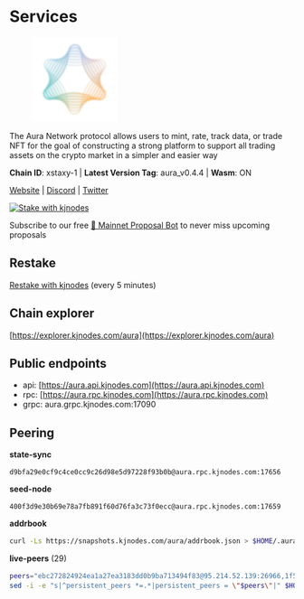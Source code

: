 # Services

<figure><img src="https://raw.githubusercontent.com/kj89/cosmos-images/main/logos/aura.png" width="150" alt=""><figcaption></figcaption></figure>

The Aura Network protocol allows users to mint, rate, track data,  or trade NFT for the goal of constructing a strong platform to  support all trading assets on the crypto market in a simpler and easier way

**Chain ID**: xstaxy-1 | **Latest Version Tag**: aura_v0.4.4 | **Wasm**: ON

[Website](https://aura.network) | [Discord](https://discord.gg/hpvF5QcWRf) | [Twitter](https://twitter.com/AuraNetworkHQ)

[![Stake with kjnodes](https://i.ibb.co/cr44Q8j/button-stake-with-kjnodes.png)](https://restake.app/aura/auravaloper17q4k3j6kcslrcuxtj9mxdcgez7kw7jdma8ykjs)

Subscribe to our free [🤖 Mainnet Proposal Bot](https://t.me/kjnodes_proposal_bot) to never miss upcoming proposals

## Restake

[Restake with kjnodes](https://restake.app/aura/auravaloper17q4k3j6kcslrcuxtj9mxdcgez7kw7jdma8ykjs) (every 5 minutes)
## Chain explorer
[https://explorer.kjnodes.com/aura](https://explorer.kjnodes.com/aura)

## Public endpoints

* api: [https://aura.api.kjnodes.com](https://aura.api.kjnodes.com)
* rpc: [https://aura.rpc.kjnodes.com](https://aura.rpc.kjnodes.com)
* grpc: aura.grpc.kjnodes.com:17090

## Peering

**state-sync**

```text
d9bfa29e0cf9c4ce0cc9c26d98e5d97228f93b0b@aura.rpc.kjnodes.com:17656
```

**seed-node**

```text
400f3d9e30b69e78a7fb891f60d76fa3c73f0ecc@aura.rpc.kjnodes.com:17659
```

**addrbook**
```bash
curl -Ls https://snapshots.kjnodes.com/aura/addrbook.json > $HOME/.aura/config/addrbook.json
```

**live-peers** (29)
```bash
peers="ebc272824924ea1a27ea3183dd0b9ba713494f83@95.214.52.139:26966,1f536bba1e1922d8920ab742afd8c78b447c68b2@194.163.178.191:26676,b91ee5c72905bc49beed2720bb882c923c68fbc9@80.92.206.66:26656,fc3357ab9ebd2e9530177848187e870b7404ed8e@185.246.84.196:21656,a19b89ebbf7331f435b8ef100ce501d2377922ea@209.126.116.182:26656,41caa4106f68977e3a5123e56f57934a2d34a1c1@95.214.53.215:26966,670c0c23a1196e706e058133fbbb156f7f33b352@5.9.95.147:26656,3e7ef25f1c9829351936884618659167400eb0f1@142.132.149.171:26656,7885a9e940b45b9a2183488ca3a901b043b6ed67@144.76.40.53:21756,b6a0d0d030f35ffffcfe92e72ea13933c1adbe62@116.202.174.253:21656,0599779759ed60e12ed39a94cd02d303ba10d591@95.214.52.174:36656,0179528068da0dfaf61005cf5aa28793ca42b129@85.25.74.163:26656,3e05f2b0fdd750511dbff9d3f6a47d3bc3d4b1f0@141.95.204.81:61456,1584b3aa3969def4a9f70555b3b442d334053e94@148.113.159.22:10156,a859027129ee2524b57c43b9ecbe3bcc4d120efb@195.3.222.183:26656,ed15ae05f17dd4e672eec0a96c38364d063b68dc@65.108.6.45:60756,dce07d176e5ba4cfdc7b806eb80eabab162a09d0@45.76.213.229:26656,34d759895c5a451488db34c686e74cb954d86723@65.108.135.212:26656,d9bfa29e0cf9c4ce0cc9c26d98e5d97228f93b0b@65.109.88.38:17656,d09fbac9fa84809f7ca34a40030bea2e87e77caf@148.113.6.190:26656,fa474fe8f7159c9699fb39acb2925702f0474502@141.95.157.139:10156,57406c041d38af3bac9acdcb2b4bdc90dc7a8852@88.99.164.158:26656,abb367c73ef28fc90f5071e1258a23c0e5be17cd@103.107.183.89:26656,63a90346040657406ddc48a2679e3bfbe17f717a@65.108.195.29:51656,a60a9f3400cb978b313ad5a47d59f6c518ef2a04@3.135.201.61:26656,c9c0b28dcf2db5f0e7b756986d3326d62ba47e78@144.126.147.58:26656,a58b4dec687b60ba05cf9a3e4cd1181b09c0661f@65.109.93.152:34656,d2ea7c421c8bb552b84eba4c7924f9e78d3a79ae@176.9.158.219:41256,f43c7c9a194ee5a97665a9aad8f887fdbb75e4ca@65.109.225.86:46656"
sed -i -e "s|^persistent_peers *=.*|persistent_peers = \"$peers\"|" $HOME/.aura/config/config.toml
```
